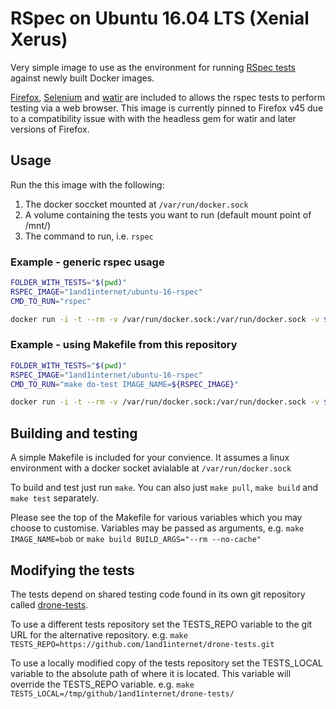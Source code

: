 # RSpec on Ubuntu 16.04 LTS (Xenial Xerus)

Very simple image to use as the environment for running [RSpec tests](http://rspec.info/) against newly built Docker images.

[Firefox](https://www.mozilla.org/en-GB/firefox/), [Selenium](http://www.seleniumhq.org/) and [watir](http://watir.github.io/) are included to allows the rspec tests to perform testing via a web browser. This image is currently pinned to Firefox v45 due to a compatibility issue with with the headless gem for watir and later versions of Firefox.

## Usage

Run the this image with the following:
1. The docker soccket mounted at `/var/run/docker.sock`
2. A volume containing the tests you want to run (default mount point of /mnt/)
3. The command to run, i.e. `rspec`

### Example - generic rspec usage


```bash
FOLDER_WITH_TESTS="$(pwd)"
RSPEC_IMAGE="1and1internet/ubuntu-16-rspec"
CMD_TO_RUN="rspec"

docker run -i -t --rm -v /var/run/docker.sock:/var/run/docker.sock -v ${FOLDER_WITH_TESTS}:/mnt/ ${RSPEC_IMAGE} ${CMD_TO_RUN}
```

### Example - using Makefile from this repository

```bash
FOLDER_WITH_TESTS="$(pwd)"
RSPEC_IMAGE="1and1internet/ubuntu-16-rspec"
CMD_TO_RUN="make do-test IMAGE_NAME=${RSPEC_IMAGE}"

docker run -i -t --rm -v /var/run/docker.sock:/var/run/docker.sock -v ${FOLDER_WITH_TESTS}:/mnt/ ${RSPEC_IMAGE} ${CMD_TO_RUN}
```

## Building and testing

A simple Makefile is included for your convience. It assumes a linux environment with a docker socket avialable at `/var/run/docker.sock`

To build and test just run `make`.
You can also just `make pull`, `make build` and `make test` separately.

Please see the top of the Makefile for various variables which you may choose to customise. Variables may be passed as arguments, e.g. `make IMAGE_NAME=bob` or `make build BUILD_ARGS="--rm --no-cache"`

## Modifying the tests

The tests depend on shared testing code found in its own git repository called [drone-tests](https://github.com/1and1internet/drone-tests).

To use a different tests repository set the TESTS_REPO variable to the git URL for the alternative repository. e.g. `make TESTS_REPO=https://github.com/1and1internet/drone-tests.git`

To use a locally modified copy of the tests repository set the TESTS_LOCAL variable to the absolute path of where it is located. This variable will override the TESTS_REPO variable. e.g. `make TESTS_LOCAL=/tmp/github/1and1internet/drone-tests/`
